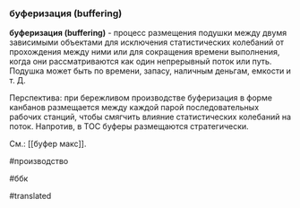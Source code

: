 ### буферизация (buffering)

**буферизация (buffering)** - процесс размещения подушки между двумя зависимыми объектами для исключения статистических колебаний от прохождения между ними или для сокращения времени выполнения, когда они рассматриваются как один непрерывный поток или путь. Подушка может быть по времени, запасу, наличным деньгам, емкости и т. Д.

Перспектива: при бережливом производстве буферизация в форме канбанов размещается между каждой парой последовательных рабочих станций, чтобы смягчить влияние статистических колебаний на поток. Напротив, в TOC буферы размещаются стратегически.

См.: [[буфер макс]].

#производство

#ббк

#translated
